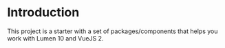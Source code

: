 # Introduction

This project is a starter with a set of packages/components that helps you work with Lumen 10 and VueJS 2.
